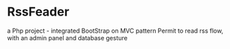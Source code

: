 # RssFeader
a Php project - integrated BootStrap on MVC pattern
Permit to read rss flow, with an admin panel and database gesture
